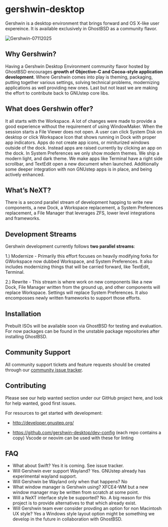 # gershwin-desktop
Gershwin is a desktop environment that brings forward and OS X-like user expereince.  It is available exclusively in GhostBSD as a community flavor.

![Gershwin-07112025](https://github.com/user-attachments/assets/9d3638c5-5fb1-49d6-9d17-1ea73d809548)

## Why Gershwin?

Having a Gershwin Desktop Environment community flavor hosted by GhostBSD encourages **growth of Objective-C and Cocoa-style application development**.  Where Gershwin comes into play is theming, packaging, putting together various settings, solving technical problems, modernizing applications as well providing new ones.  Last but not least we are making the effort to contribute back to GNUstep core libs.

## What does Gershwin offer?

It all starts with the Workspace.  A lot of changes were made to provide a good experience without the requirement of using WindowMaker.  When the session starts a File Viewer does not open.  A user can click System Disk on desktop or click Workspace Icon that shows running in Dock with proper app indicators.  Apps do not create app icons, or miniturized windows outside of the dock.  Instead apps are raised currently by clicking an app on the dock.  In System Preferences we only show modern themes.  We ship a modern light, and dark theme.  We make apps like Terminal have a right side scrollbar, and TextEdit open a new document when launched.  Additionally some deeper integration with non GNUstep apps is in place, and being actively enhanced.

## What’s NeXT?

There is a second parallel stream of development happing to write new components, a new Dock, a Workspace replacement, a System Preferences replacement, a File Manager that leverages ZFS, lower level integrations and frameworks.

## Development Streams

Gershwin development currently follows **two parallel streams**:

1.) Modernize - Primarily this effort focuses on heavily modifying forks for GWorkspace now dubbed Workspace, and System Preferences.  It also includes modernizing things that will be carried forward, like TextEdit, Terminal.

2.) Rewrite - This stream is where work on new components like a new Dock, File Manager written from the ground up, and other components will replace Workspace.  Settings will replace System Preferences. It also encomposses newly written frameworks to support those efforts.

## Installation

Prebuilt ISOs will be available soon via GhostBSD for testing and evaluation.  For now packages can be found in the unstable package repositories after installing GhostBSD.

## Community Support

All community support tickets and feature requests should be created through our [community issue tracker](https://github.com/gershwin-desktop/issues).

## Contributing

Please see our help wanted section under our GitHub project here, and look for help wanted, good first issues.

For resources to get started with development:

* http://developer.gnustep.org/

* https://github.com/gershwin-desktop/dev-config (each repo contains a copy)
Vscode or neovim can be used with these for linting

## FAQ

* What about Swift?  Yes it is coming.  See issue tracker.
* Will Gershwin ever support Wayland?  Yes.  GNUstep already has experimental wayland support.  
* Will Gershwin be Wayland only when that happens?  No
* What window manager is Gershwin using?  XFCE4-WM but a new window manager may be written from scratch at some point.
* Will a NeXT interface style be supported?  No.  A big reason for this project is to provide alternatives to that which already exist.
* Will Gershwin team ever consider provding an option for non Macintosh UX style?  Yes a Windows style layout option might be something we develop in the future in collaboration with GhostBSD.

